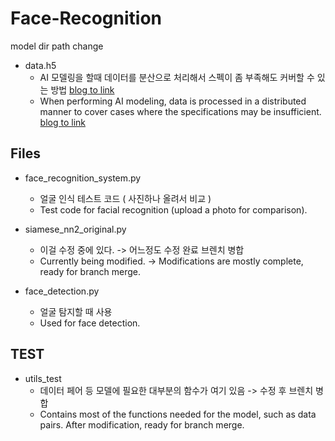 # Face-Recognition

model dir path change

- data.h5 
    - AI 모델링을 할때 데이터를 분산으로 처리해서 스펙이 좀 부족해도 커버할 수 있는 방법 [blog to link](https://nuxlear.tistory.com/4)
    - When performing AI modeling, data is processed in a distributed manner to cover cases where the specifications may be insufficient. [blog to link](https://nuxlear.tistory.com/4)

## Files

- face_recognition_system.py 
    - 얼굴 인식 테스트 코드 ( 사진하나 올려서 비교 )
    - Test code for facial recognition (upload a photo for comparison).

- siamese_nn2_original.py 
    - 이걸 수정 중에 있다. -> 어느정도 수정 완료 브렌치 병합
    - Currently being modified. -> Modifications are mostly complete, ready for branch merge.

- face_detection.py 
    - 얼굴 탐지할 때 사용
    - Used for face detection.

## TEST
- utils_test 
    - 데이터 페어 등 모델에 필요한 대부분의 함수가 여기 있음 -> 수정 후 브렌치 병합
    - Contains most of the functions needed for the model, such as data pairs. After modification, ready for branch merge.